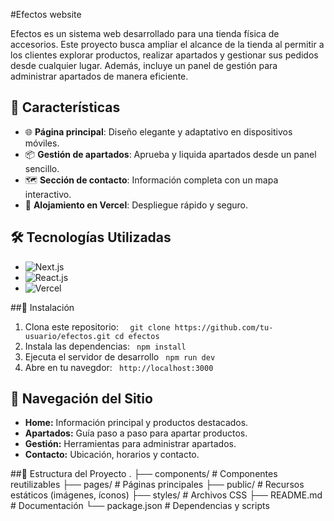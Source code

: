 #Efectos website
<p>
Efectos es un sistema web desarrollado para una tienda física de accesorios. Este proyecto busca ampliar el alcance de la tienda al permitir a los clientes explorar productos, realizar apartados y gestionar sus pedidos desde cualquier lugar. Además, incluye un panel de gestión para administrar apartados de manera eficiente.
</p>

## 🎯 Características
- 🌐 **Página principal**: Diseño elegante y adaptativo en dispositivos móviles.
- 📦 **Gestión de apartados**: Aprueba y liquida apartados desde un panel sencillo.
- 🗺️ **Sección de contacto**: Información completa con un mapa interactivo.
- 🚀 **Alojamiento en Vercel**: Despliegue rápido y seguro.

## 🛠️ Tecnologías Utilizadas
- ![Next.js](https://img.shields.io/badge/Framework-Next.js-blue)
- ![React.js](https://img.shields.io/badge/Library-React.js-61DAFB?logo=react)
- ![Vercel](https://img.shields.io/badge/Hosting-Vercel-black?logo=vercel)

##📲 Instalación
1.  Clona este repositorio:
`  git clone https://github.com/tu-usuario/efectos.git
   cd efectos`
2.  Instala las dependencias:
` npm install`
3. Ejecuta el servidor de desarrollo
` npm run dev`
4. Abre en tu navegdor:
` http://localhost:3000`

## 🧭 Navegación del Sitio

- **Home:** Información principal y productos destacados.
- **Apartados:** Guía paso a paso para apartar productos.
- **Gestión:** Herramientas para administrar apartados.
- **Contacto:** Ubicación, horarios y contacto.

##📂 Estructura del Proyecto
.
├── components/        # Componentes reutilizables
├── pages/             # Páginas principales
├── public/            # Recursos estáticos (imágenes, íconos)
├── styles/            # Archivos CSS
├── README.md          # Documentación
└── package.json       # Dependencias y scripts